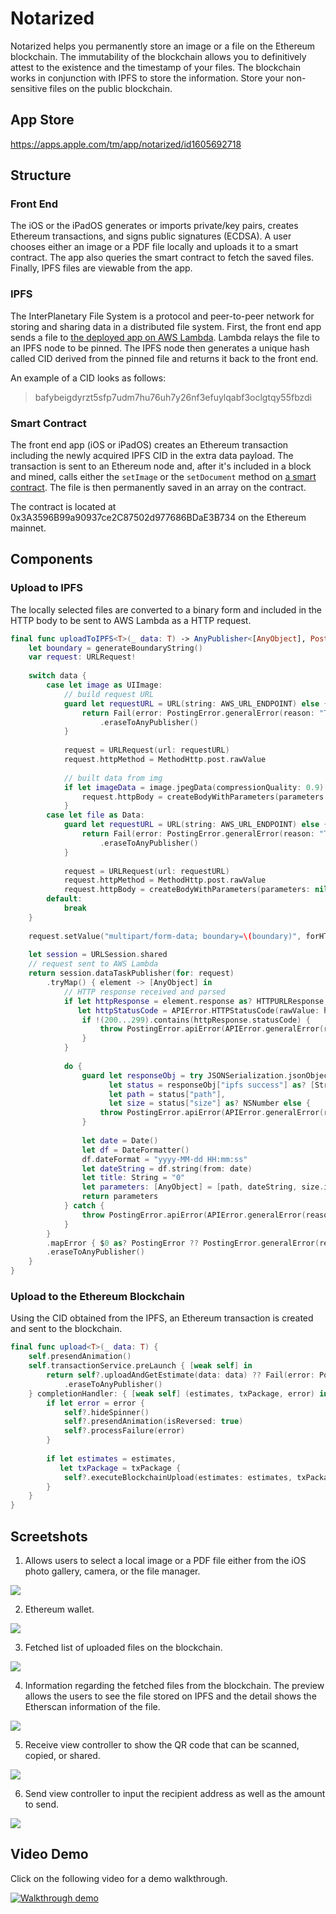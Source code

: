 # Notarized

Notarized helps you permanently store an image or a file on the Ethereum blockchain. The immutability of the blockchain allows you to definitively attest to the existence and the timestamp of your files. The blockchain works in conjunction with IPFS to store the information. Store your non-sensitive files on the public blockchain.

## App Store

https://apps.apple.com/tm/app/notarized/id1605692718

## Structure

### Front End

The iOS or the iPadOS generates or imports private/key pairs, creates Ethereum transactions, and signs public signatures (ECDSA). A user chooses either an image or a PDF file locally and uploads it to a smart contract.  The app also queries the smart contract to fetch the saved files.  Finally, IPFS files are viewable from the app.


### IPFS

The InterPlanetary File System is a protocol and peer-to-peer network for storing and sharing data in a distributed file system.  First, the front end app sends a file to [the deployed app on AWS Lambda](https://github.com/igibliss00/ipfs-express-aws). Lambda relays the file to an IPFS node to be pinned.  The IPFS node then generates a unique hash called CID derived from the pinned file and returns it back to the front end.  

An example of a CID looks as follows:

>bafybeigdyrzt5sfp7udm7hu76uh7y26nf3efuylqabf3oclgtqy55fbzdi

### Smart Contract

The front end app (iOS or iPadOS) creates an Ethereum transaction including the newly acquired IPFS CID in the extra data payload.  The transaction is  sent to an Ethereum node and, after it's included in a block and mined, calls either the `setImage` or the `setDocument` method on [a smart contract](https://github.com/igibliss00/Notarized-smart-contract). The file is then permanently saved in an array on the contract. 

The contract is located at 0x3A3596B99a90937ce2C87502d977686BDaE3B734 on the Ethereum mainnet. 

## Components

### Upload to IPFS

The locally selected files are converted to a binary form and included in the HTTP body to be sent to AWS Lambda as a HTTP request. 

```swift
final func uploadToIPFS<T>(_ data: T) -> AnyPublisher<[AnyObject], PostingError> {
    let boundary = generateBoundaryString()
    var request: URLRequest!
    
    switch data {
        case let image as UIImage:
            // build request URL
            guard let requestURL = URL(string: AWS_URL_ENDPOINT) else {
                return Fail(error: PostingError.generalError(reason: "There was an error broadcasting your post to the subscribers."))
                    .eraseToAnyPublisher()
            }
            
            request = URLRequest(url: requestURL)
            request.httpMethod = MethodHttp.post.rawValue
            
            // built data from img
            if let imageData = image.jpegData(compressionQuality: 0.9) {
                request.httpBody = createBodyWithParameters(parameters: nil, filePathKey: "file", dataKey: imageData, boundary: boundary, isImage: true)
            }
        case let file as Data:
            guard let requestURL = URL(string: AWS_URL_ENDPOINT) else {
                return Fail(error: PostingError.generalError(reason: "There was an error broadcasting your post to the subscribers."))
                    .eraseToAnyPublisher()
            }
            
            request = URLRequest(url: requestURL)
            request.httpMethod = MethodHttp.post.rawValue
            request.httpBody = createBodyWithParameters(parameters: nil, filePathKey: "file", dataKey: file, boundary: boundary, isImage: false)
        default:
            break
    }
    
    request.setValue("multipart/form-data; boundary=\(boundary)", forHTTPHeaderField: "Content-Type")
    
    let session = URLSession.shared
    // request sent to AWS Lambda
    return session.dataTaskPublisher(for: request)
        .tryMap() { element -> [AnyObject] in
            // HTTP response received and parsed
            if let httpResponse = element.response as? HTTPURLResponse,
               let httpStatusCode = APIError.HTTPStatusCode(rawValue: httpResponse.statusCode) {
                if !(200...299).contains(httpResponse.statusCode) {
                    throw PostingError.apiError(APIError.generalError(reason: httpStatusCode.description))
                }
            }
            
            do {
                guard let responseObj = try JSONSerialization.jsonObject(with: element.data, options: JSONSerialization.ReadingOptions(rawValue:0)) as? [String:Any],
                      let status = responseObj["ipfs success"] as? [String: Any],
                      let path = status["path"],
                      let size = status["size"] as? NSNumber else {
                    throw PostingError.apiError(APIError.generalError(reason: "Unable to parse the result from IPFS"))
                }
                
                let date = Date()
                let df = DateFormatter()
                df.dateFormat = "yyyy-MM-dd HH:mm:ss"
                let dateString = df.string(from: date)
                let title: String = "0"
                let parameters: [AnyObject] = [path, dateString, size.intValue, title] as [AnyObject]
                return parameters
            } catch {
                throw PostingError.apiError(APIError.generalError(reason: "Unable to parse the result from IPFS"))
            }
        }
        .mapError { $0 as? PostingError ?? PostingError.generalError(reason: "Unknown Error") }
        .eraseToAnyPublisher()
    }
}
```

### Upload to the Ethereum Blockchain

Using the CID obtained from the IPFS, an Ethereum transaction is created and sent to the blockchain.

```swift
final func upload<T>(_ data: T) {
    self.presendAnimation()
    self.transactionService.preLaunch { [weak self] in
        return self?.uploadAndGetEstimate(data: data) ?? Fail(error: PostingError.generalError(reason: "Unable to get the transaction gas estimate."))
            .eraseToAnyPublisher()
    } completionHandler: { [weak self] (estimates, txPackage, error) in
        if let error = error {
            self?.hideSpinner()
            self?.presendAnimation(isReversed: true)
            self?.processFailure(error)
        }
        
        if let estimates = estimates,
           let txPackage = txPackage {
            self?.executeBlockchainUpload(estimates: estimates, txPackage: txPackage)
        }
    }
}
```

## Screetshots

1. Allows users to select a local image or a PDF file either from the iOS photo gallery, camera, or the file manager.

![](https://github.com/igibliss00/Notarized/blob/main/ReadmeAssets/1.png)
    
2. Ethereum wallet.

![](https://github.com/igibliss00/Notarized/blob/main/ReadmeAssets/2.png)

3. Fetched list of uploaded files on the blockchain.

![](https://github.com/igibliss00/Notarized/blob/main/ReadmeAssets/3.png)

4. Information regarding the fetched files from the blockchain. The preview allows the users to see the file stored on IPFS and the detail shows the Etherscan information of the file.

![](https://github.com/igibliss00/Notarized/blob/main/ReadmeAssets/4.png)

5. Receive view controller to show the QR code that can be scanned, copied, or shared.

![](https://github.com/igibliss00/Notarized/blob/main/ReadmeAssets/5.png)

6. Send view controller to input the recipient address as well as the amount to send.

![](https://github.com/igibliss00/Notarized/blob/main/ReadmeAssets/6.png)


## Video Demo

Click on the following video for a demo walkthrough.

[![Walkthrough demo](https://github.com/igibliss00/Notarized/blob/main/ReadmeAssets/0.png)](https://www.youtube.com/watch?v=WWpheWVAs88)
